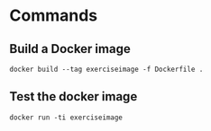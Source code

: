 # Commands

## Build a Docker image

```
docker build --tag exerciseimage -f Dockerfile .
```

## Test the docker image

```
docker run -ti exerciseimage
```



